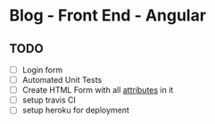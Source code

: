 # Blog - Front End - Angular

## TODO
- [ ] Login form
- [ ] Automated Unit Tests
- [ ] Create HTML Form with all [attributes](https://www.w3schools.com/html/html_form_attributes.asp]) in it
- [ ] setup travis CI
- [ ] setup heroku for deployment